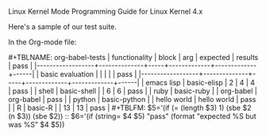 Linux Kernel Mode Programming Guide for Linux Kernel 4.x


Here's a sample of our test suite.

In the Org-mode file:

#+TBLNAME: org-babel-tests
| functionality    | block        | arg |    expected |     results | pass |
|------------------+--------------+-----+-------------+-------------+------|
| basic evaluation |              |     |             |             | pass |
|------------------+--------------+-----+-------------+-------------+------|
| emacs lisp       | basic-elisp  |   2 |           4 |           4 | pass |
| shell            | basic-shell  |     |           6 |           6 | pass |
| ruby             | basic-ruby   |     |   org-babel |   org-babel | pass |
| python           | basic-python |     | hello world | hello world | pass |
| R                | basic-R      |     |          13 |          13 | pass |
#+TBLFM: $5='(if (= (length $3) 1) (sbe $2 (n $3)) (sbe $2)) :: $6='(if (string= $4 $5) "pass" (format "expected %S but was %S" $4 $5))
